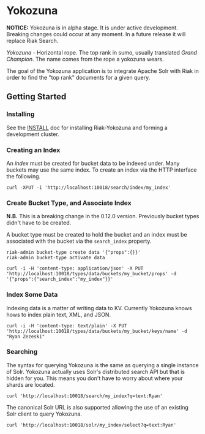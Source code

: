 Yokozuna
==========

**NOTICE:** Yokozuna is in alpha stage.  It is under active
  development.  Breaking changes could occur at any moment.  In a
  future release it will replace Riak Search.

_Yokozuna_ - Horizontal rope.  The top rank in sumo, usually
translated _Grand Champion_.  The name comes from the rope a yokozuna
wears.

The goal of the Yokozuna application is to integrate Apache Solr with
Riak in order to find the "top rank" documents for a given query.


Getting Started
----------

### Installing ###

See the [INSTALL][] doc for installing Riak-Yokozuna and forming a
development cluster.

### Creating an Index ###

An _index_ must be created for bucket data to be indexed under.  Many
buckets may use the same index.  To create an index via the HTTP
interface the following.

```
curl -XPUT -i 'http://localhost:10018/search/index/my_index'
```

### Create Bucket Type, and Associate Index ###

**N.B.** This is a breaking change in the 0.12.0 version. Previously
  bucket types didn't have to be created.

A bucket type must be created to hold the bucket and an index must be
associated with the bucket via the `search_index` property.

```
riak-admin bucket-type create data '{"props":{}}'
riak-admin bucket-type activate data

curl -i -H 'content-type: application/json' -X PUT 'http://localhost:10018/types/data/buckets/my_bucket/props' -d '{"props":{"search_index":"my_index"}}'
```

### Index Some Data ###

Indexing data is a matter of writing data to KV.  Currently Yokozuna
knows hows to index plain text, XML, and JSON.

```
curl -i -H 'content-type: text/plain' -X PUT 'http://localhost:10018/types/data/buckets/my_bucket/keys/name' -d "Ryan Zezeski"
```

### Searching ###

The syntax for querying Yokozuna is the same as querying a single
instance of Solr.  Yokozuna actually uses Solr's distributed search
API but that is hidden for you.  This means you don't have to worry
about where your shards are located.

```
curl 'http://localhost:10018/search/my_index?q=text:Ryan'
```

The canonical Solr URL is also supported allowing the use of an
existing Solr client to query Yokozuna.

```
curl 'http://localhost:10018/solr/my_index/select?q=text:Ryan'
```

[INSTALL]: https://github.com/basho/yokozuna/blob/develop/docs/INSTALL.md
